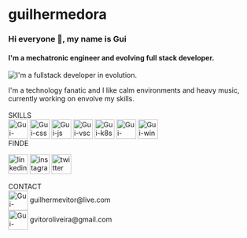 # guilhermedora
### Hi everyone 👋, my name is Gui
#### I'm a mechatronic engineer and evolving full stack developer.
![I'm a fullstack developer in evolution.](https://64.media.tumblr.com/eeed5de8c485d326f2218c31743c52a6/6530495f168d34a1-0b/s540x810/282a24388b5861d794f050b1a0f409eedb83c8d7.jpg)
<div style="display: inline-block;"> 
I'm a technology fanatic and I like calm environments and heavy music, currently working on envolve my skills. 
<br>
<br>
SKILLS
<br>
<img align="center" alt="Gui-html" height="40" src="https://user-images.githubusercontent.com/103836216/164468896-81a36c76-ab2e-4a21-a3b1-be2cca843e68.png" />
<img align="center" alt="Gui-css" height="40" src="https://user-images.githubusercontent.com/103836216/164469302-1fa2710c-4915-49a6-be39-1a3d6fc8a763.png" />
<img align="center" alt="Gui-js" height="40" src="https://user-images.githubusercontent.com/103836216/164469558-3b45ab8d-2ab0-40f0-887c-2aa22c84c771.png" />
<img align="center" alt="Gui-vsc" height="40" src="https://user-images.githubusercontent.com/103836216/164471099-ef2d9cde-5791-4e92-94eb-4369289a3b9d.png" />  
<img align="center" alt="Gui-k8s" height="40" src="https://user-images.githubusercontent.com/103836216/164469858-3e68177c-671b-4962-bb88-17e734734c26.png" />
<img align="center" alt="Gui-linux" height="40" src="https://www.flaticon.com/free-icon/react_1183672?term=react&page=1&position=2&page=1&position=2&related_id=1183672&origin=search" />
<img align="center" alt="Gui-win" height="40" src="https://user-images.githubusercontent.com/103836216/164470554-3a93df32-476b-46ad-b3b9-bf826c778a41.png" />
</div>
<br>
FINDE
<br>

[<img src='https://user-images.githubusercontent.com/103836216/164467803-2f9ccfb4-7b33-42ba-a288-37207ca63981.png' alt='linkedin' height='40'>](https://www.linkedin.com/in/guilhermedora/)  [<img src='https://user-images.githubusercontent.com/103836216/164468234-a1144764-c1d4-4c8b-9ec2-4f3374d9afdd.png' alt='instagram' height='40'>](https://www.instagram.com/guilhermedora/)  [<img src='https://user-images.githubusercontent.com/103836216/164468596-413559c0-3fdc-41f6-8e52-cfe00205875d.png' alt='twitter' height='40'>](https://twitter.com/GuilhermDora)

CONTACT
<br>
<img align="center" alt="Gui-hotmail" height="40" src="https://user-images.githubusercontent.com/103836216/164474186-a174ec5a-2e88-43a9-acf0-234f39f2e959.png" />
guilhermevitor<span>@live.com
<br>
<img align="center" alt="Gui-gmail" height="40" src="https://user-images.githubusercontent.com/103836216/164476140-fff83a8b-cac3-4edf-ab0a-52125d1f9bc5.png" />
gvitoroliveira<span>@gmail.com
<br>
